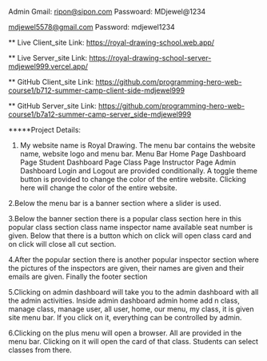 Admin Gmail: ripon@sipon.com
Passwoard: MDjewel@1234

mdjewel5578@gmail.com
Password: mdjewel1234


** Live Client_site Link:  https://royal-drawing-school.web.app/

** Live Server_site Link:  https://royal-drawing-school-server-mdjewel999.vercel.app/

** GitHub Client_site Link: https://github.com/programming-hero-web-course1/b712-summer-camp-client-side-mdjewel999


** GitHub Server_site Link: https://github.com/programming-hero-web-course1/b7a12-summer-camp-server_side-mdjewel999


*****Project Details:

1. My website name is Royal Drawing.
The menu bar contains the website name, website logo and menu bar. Menu Bar Home Page Dashboard Page Student Dashboard Page Class Page Instructor Page Admin Dashboard Login and Logout are provided conditionally. A toggle theme button is provided to change the color of the entire website. Clicking here will change the color of the entire website.


2.Below the menu bar is a banner section where a slider is used.


3.Below the banner section there is a popular class section here in this popular class section class name inspector name available seat number is given. Below that there is a button which on click will open class card and on click will close all cut section.


4.After the popular section there is another popular inspector section where the pictures of the inspectors are given, their names are given and their emails are given. Finally the footer section





5.Clicking on admin dashboard will take you to the admin dashboard with all the admin activities. Inside admin dashboard admin home add n class, manage class, manage user, all user, home, our menu, my class, it is given site menu bar. If you click on it, everything can be controlled by admin.



6.Clicking on the plus menu will open a browser. All are provided in the menu bar. Clicking on it will open the card of that class. Students can select classes from there.


